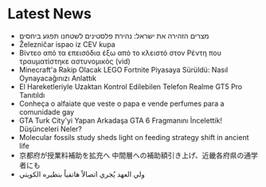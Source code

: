 # Latest News
-  מצרים הזהירה את ישראל: נהירת פלסטינים לשטחנו תפגע ביחסים
-  Železničar ispao iz CEV kupa
-  Βίντεο από τα επεισόδια έξω από το κλειστό στον Ρέντη που τραυματίστηκε αστυνομικός (vid)
-  Minecraft'a Rakip Olacak LEGO Fortnite Piyasaya Sürüldü: Nasıl Oynayacağınızı Anlattık
-  El Hareketleriyle Uzaktan Kontrol Edilebilen Telefon Realme GT5 Pro Tanıtıldı
-  Conheça o alfaiate que veste o papa e vende perfumes para a comunidade gay
-  GTA Turk City'yi Yapan Arkadaşa GTA 6 Fragmanını İncelettik! Düşünceleri Neler?
-  Molecular fossils study sheds light on feeding strategy shift in ancient life
-  京都府が授業料補助を拡充へ 中間層への補助額引き上げ、近畿各府県の通学者にも
-  ولي العهد يُجري اتصالاً هاتفياً بنظيره الكويتي

